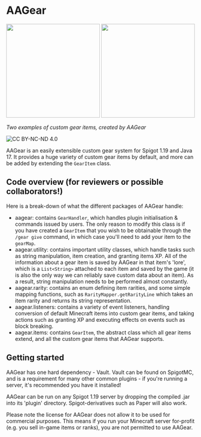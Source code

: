 # AAGear
[<img src="https://i.imgur.com/gJilCLf.png" width="250"/>](https://i.imgur.com/gJilCLf.png) [<img src="https://i.imgur.com/pwIEfeK.png" width="250"/>](https://i.imgur.com/pwIEfeK.png)

*Two examples of custom gear items, created by AAGear*

![CC BY-NC-ND 4.0](https://i.creativecommons.org/l/by-nc-nd/4.0/88x31.png "CC BY-NC-ND 4.0 (no commerical usage, no derivative works)")

AAGear is an easily extensible custom gear system for Spigot 1.19 and Java 17. It provides a huge variety of custom gear items by default, and more can be added by extending the `GearItem` class.
## Code overview (for reviewers or possible collaborators!)
Here is a break-down of what the different packages of AAGear handle:
- aagear: contains `GearHandler`, which handles plugin initialisation & commands issued by users. The only reason to modify this class is if you have created a `GearItem` that you wish to be obtainable through the `/gear give` command, in which case you'll need to add your item to the `gearMap`.
- aagear.utility: contains important utility classes, which handle tasks such as string manipulation, item creation, and granting items XP. All of the information about a gear item is saved by AAGear in that item's 'lore', which is a `List<String>` attached to each item and saved by the game (it is also the only way we can reliably save custom data about an item). As a result, string manipulation needs to be performed almost constantly.
- aagear.rarity: contains an enum defining item rarities, and some simple mapping functions, such as `RarityMapper.getRarityLine` which takes an item rarity and returns its string representation.
- aagear.listeners: contains a variety of event listeners, handling conversion of default Minecraft items into custom gear items, and taking actions such as granting XP and executing effects on events such as block breaking.
- aagear.items: contains `GearItem`, the abstract class which all gear items extend, and all the custom gear items that AAGear supports.

## Getting started

AAGear has one hard dependency - Vault. Vault can be found on SpigotMC, and is a requirement for many other common plugins - if you're running a server, it's recommended you have it installed! 

AAGear can be run on any Spigot 1.19 server by dropping the compiled .jar into its 'plugin' directory. Spigot-derivatives such as Paper will also work. 

Please note the license for AAGear does not allow it to be used for commercial purposes. This means if you run your Minecraft server for-profit (e.g. you sell in-game items or ranks), you are not permitted to use AAGear.
